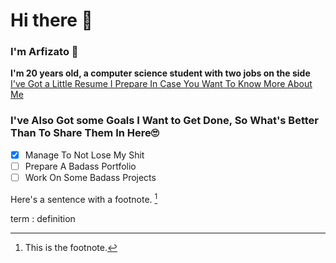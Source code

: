 # Hi there 👋
### I'm Arfizato 🤗
**I'm 20 years old, a computer science student with two jobs on the side**
[I've Got a Little Resume I Prepare In Case You Want To Know More About Me](https://ibrahimd-cv.netlify.app)

### I've Also Got some Goals I Want to Get Done, So What's Better Than To Share Them In Here🙄
- [x] Manage To Not Lose My Shit
- [ ] Prepare A Badass Portfolio
- [ ] Work On Some Badass Projects

Here's a sentence with a footnote. [^1]

[^1]: This is the footnote.

term
: definition

<!--
 is a ✨ _special_ ✨ repository because its `README.md` (this file) appears on your GitHub profile.

Here are some ideas to get you started:

- 🔭 I’m currently working on ...
- 🌱 I’m currently learning ...
- 👯 I’m looking to collaborate on ...
- 🤔 I’m looking for help with ...
- 💬 Ask me about ...
- 📫 How to reach me: ...
- 😄 Pronouns: ...
- ⚡ Fun fact: ...
-->
